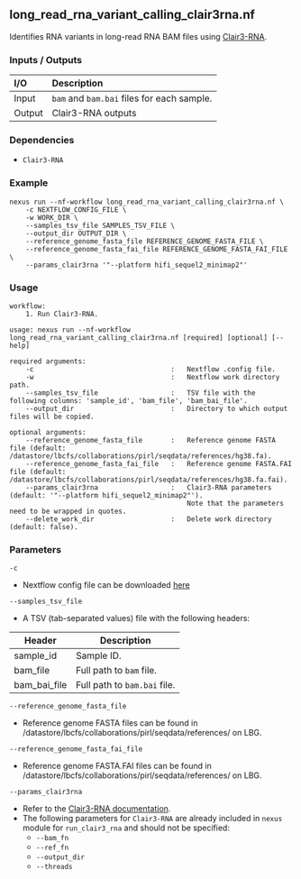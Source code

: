 ## long_read_rna_variant_calling_clair3rna.nf

Identifies RNA variants in long-read RNA BAM files using [Clair3-RNA](https://github.com/HKU-BAL/Clair3-RNA).

### Inputs / Outputs

| I/O    | Description                                |
|:-------|:-------------------------------------------|
| Input  | `bam` and `bam.bai` files for each sample. | 
| Output | Clair3-RNA outputs                         |

### Dependencies

* `Clair3-RNA`

### Example

```
nexus run --nf-workflow long_read_rna_variant_calling_clair3rna.nf \
    -c NEXTFLOW_CONFIG_FILE \
    -w WORK_DIR \
    --samples_tsv_file SAMPLES_TSV_FILE \
    --output_dir OUTPUT_DIR \
    --reference_genome_fasta_file REFERENCE_GENOME_FASTA_FILE \
    --reference_genome_fasta_fai_file REFERENCE_GENOME_FASTA_FAI_FILE \
    --params_clair3rna '"--platform hifi_sequel2_minimap2"'
```

### Usage

```
workflow:
    1. Run Clair3-RNA.

usage: nexus run --nf-workflow long_read_rna_variant_calling_clair3rna.nf [required] [optional] [--help]

required arguments:
    -c                                  :   Nextflow .config file.
    -w                                  :   Nextflow work directory path.
    --samples_tsv_file                  :   TSV file with the following columns: 'sample_id', 'bam_file', 'bam_bai_file'.
    --output_dir                        :   Directory to which output files will be copied.

optional arguments:
    --reference_genome_fasta_file       :   Reference genome FASTA file (default: /datastore/lbcfs/collaborations/pirl/seqdata/references/hg38.fa).
    --reference_genome_fasta_fai_file   :   Reference genome FASTA.FAI file (default: /datastore/lbcfs/collaborations/pirl/seqdata/references/hg38.fa.fai).
    --params_clair3rna                  :   Clair3-RNA parameters (default: '"--platform hifi_sequel2_minimap2"').
                                            Note that the parameters need to be wrapped in quotes.
    --delete_work_dir                   :   Delete work directory (default: false).
```

### Parameters

`-c`
* Nextflow config file can be downloaded [here](https://github.com/pirl-unc/nexus/tree/main/nextflow)

`--samples_tsv_file`
* A TSV (tab-separated values) file with the following headers:

| Header       | Description                  |
|--------------|------------------------------|
| sample_id    | Sample ID.                   |
| bam_file     | Full path to `bam` file.     |
| bam_bai_file | Full path to `bam.bai` file. |

`--reference_genome_fasta_file`
* Reference genome FASTA files can be found in /datastore/lbcfs/collaborations/pirl/seqdata/references/ on LBG.

`--reference_genome_fasta_fai_file`
* Reference genome FASTA.FAI files can be found in /datastore/lbcfs/collaborations/pirl/seqdata/references/ on LBG.

`--params_clair3rna`
* Refer to the [Clair3-RNA documentation](https://github.com/HKU-BAL/Clair3-RNA).
* The following parameters for `Clair3-RNA` are already included in `nexus` module for `run_clair3_rna` and should not be specified:
  * `--bam_fn`
  * `--ref_fn`
  * `--output_dir`
  * `--threads`
